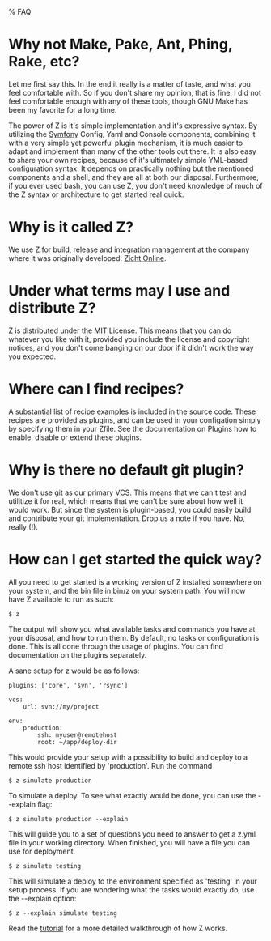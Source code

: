 % FAQ

# Why not Make, Pake, Ant, Phing, Rake, etc? #
Let me first say this. In the end it really is a matter of taste, and what you feel comfortable with. So if
you don't share my opinion, that is fine. I did not feel comfortable enough with any of these tools, though GNU Make
has been my favorite for a long time.

The power of Z is it's simple implementation and it's expressive syntax. By utilizing the [Symfony](http://symfony.com/)
Config, Yaml and Console components, combining it with a very simple yet powerful plugin mechanism, it is much
easier to adapt and implement than many of the other tools out there. It is also easy to share your own recipes,
because of it's ultimately simple YML-based configuration syntax. It depends on practically nothing but the mentioned
components and a shell, and they are all at both our disposal. Furthermore, if you ever used bash, you can use Z, you
don't need knowledge of much of the Z syntax or architecture to get started real quick.

# Why is it called Z? #
We use Z for build, release and integration management at the company where it was originally developed:
[Zicht Online](http://zicht.nl).

# Under what terms may I use and distribute Z? #
Z is distributed under the MIT License. This means that you can do whatever you like with it, provided you include
the license and copyright notices, and you don't come banging on our door if it didn't work the way you expected.

# Where can I find recipes? #
A substantial list of recipe examples is included in the source code. These recipes are provided as plugins, and can
be used in your configation simply by specifying them in your Zfile. See the documentation on Plugins how to enable,
disable or extend these plugins.

# Why is there no default git plugin? #
We don't use git as our primary VCS. This means that we can't test and utilitize it for real, which means that we
can't be sure about how well it would work. But since the system is plugin-based, you could easily build and contribute
your git implementation. Drop us a note if you have. No, really (!).

# How can I get started the quick way? #
All you need to get started is a working version of Z installed somewhere on your system, and the bin file in bin/z
on your system path. You will now have Z available to run as such:

```shell
$ z
```

The output will show you what available tasks and commands you have at your disposal, and how to run them. By default,
no tasks or configuration is done. This is all done through the usage of plugins. You can find documentation on the
plugins separately.

A sane setup for z would be as follows:

```
plugins: ['core', 'svn', 'rsync']

vcs:
    url: svn://my/project

env:
    production:
        ssh: myuser@remotehost
        root: ~/app/deploy-dir
```

This would provide your setup with a possibility to build and deploy to a remote ssh host identified by 'production'.
Run the command

```shell
$ z simulate production
```

To simulate a deploy. To see what exactly would be done, you can use the --explain flag:

```shell
$ z simulate production --explain
```

This will guide you to a set of questions you need to answer to get a z.yml file in your working directory. When
finished, you will have a file you can use for deployment.

```shell
$ z simulate testing
```

This will simulate a deploy to the environment specified as 'testing' in your setup process. If you are wondering what
the tasks would exactly do, use the --explain option:

```shell
$ z --explain simulate testing
```

Read the [tutorial](tutorial.html) for a more detailed walkthrough of how Z works.
